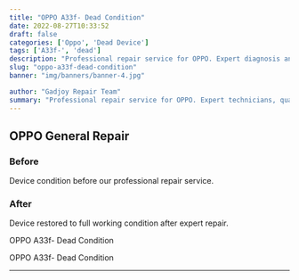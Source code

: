 ```yaml
---
title: "OPPO A33f- Dead Condition"
date: 2022-08-27T10:33:52
draft: false
categories: ['Oppo', 'Dead Device']
tags: ['A33f-', 'dead']
description: "Professional repair service for OPPO. Expert diagnosis and quality repairs in Bangalore."
slug: "oppo-a33f-dead-condition"
banner: "img/banners/banner-4.jpg"

author: "Gadjoy Repair Team"
summary: "Professional repair service for OPPO. Expert technicians, quality parts, warranty included."
---
```


## OPPO General Repair

### Before

Device condition before our professional repair service.

### After

Device restored to full working condition after expert repair.

OPPO A33f- Dead Condition

OPPO A33f- Dead Condition

---